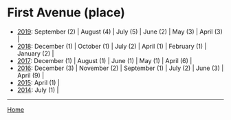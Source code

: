 # First Avenue (place)

  * [2019](./first-avenue-place-2019.md): 
      September (2) | 
      August (4) | 
      July (5) | 
      June (2) | 
      May (3) | 
      April (3) | 
  * [2018](./first-avenue-place-2018.md): 
      December (1) | 
      October (1) | 
      July (2) | 
      April (1) | 
      February (1) | 
      January (2) | 
  * [2017](./first-avenue-place-2017.md): 
      December (1) | 
      August (1) | 
      June (1) | 
      May (1) | 
      April (6) | 
  * [2016](./first-avenue-place-2016.md): 
      December (3) | 
      November (2) | 
      September (1) | 
      July (2) | 
      June (3) | 
      April (9) | 
  * [2015](./first-avenue-place-2015.md): 
      April (1) | 
  * [2014](./first-avenue-place-2014.md): 
      July (1) | 

----

[Home](../)
